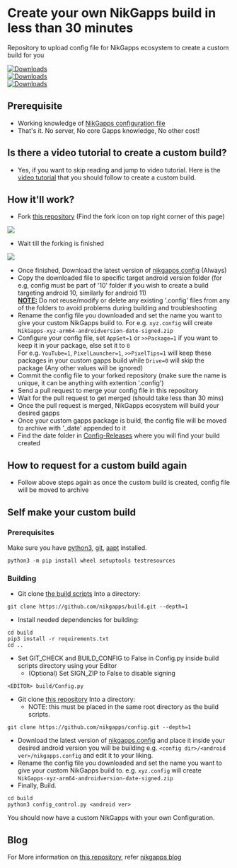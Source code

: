 # Create your own NikGapps build in less than 30 minutes
Repository to upload config file for NikGapps ecosystem to create a custom build for you  


[![Downloads](https://img.shields.io/badge/dynamic/json?color=green&label=Android%2012%20Builds%20Created%20So%20Far&query=12&url=https%3A%2F%2Fraw.githubusercontent.com%2Fnikgapps%2Ftracker%2Fmain%2Fcount.json&cacheSeconds=900)](https://raw.githubusercontent.com/nikgapps/tracker/main/count.json)  
[![Downloads](https://img.shields.io/badge/dynamic/json?color=red&label=Android%2011%20Builds%20Created%20So%20Far&query=11&url=https%3A%2F%2Fraw.githubusercontent.com%2Fnikgapps%2Ftracker%2Fmain%2Fcount.json&cacheSeconds=900)](https://raw.githubusercontent.com/nikgapps/tracker/main/count.json)  
[![Downloads](https://img.shields.io/badge/dynamic/json?color=blue&label=Android%2010%20Builds%20Created%20So%20Far&query=10&url=https%3A%2F%2Fraw.githubusercontent.com%2Fnikgapps%2Ftracker%2Fmain%2Fcount.json&cacheSeconds=900)](https://raw.githubusercontent.com/nikgapps/tracker/main/count.json)

## Prerequisite
- Working knowledge of [NikGapps configuration file](https://nikgapps.com/misc/2020/11/22/NikGapps-Config.html)
- That's it. No server, No core Gapps knowledge, No other cost!

## Is there a video tutorial to create a custom build?
- Yes, if you want to skip reading and jump to video tutorial. Here is the [video tutorial](https://youtu.be/jZWR9Wz7hMk) that you should follow to create a custom build.

## How it'll work?
- Fork [this repository](https://github.com/nikgapps/config) (Find the fork icon on top right corner of this page)

![](https://raw.githubusercontent.com/nikgapps/nikgapps.github.io/master/images/ForkRepo.png)

- Wait till the forking is finished

![](https://raw.githubusercontent.com/nikgapps/nikgapps.github.io/master/images/ForkingRepo.png)

- Once finished, Download the latest version of [nikgapps.config](https://sourceforge.net/projects/nikgapps/files/Releases/Config/nikgapps-config/) (Always)
- Copy the downloaded file to specific target android version folder (for e.g, config must be part of '10' folder if you wish to create a build targeting android 10, similarly for android 11)  
**<ins>NOTE:</ins>** Do not reuse/modify or delete any existing '.config' files from any of the folders to avoid problems during building and troubleshooting 
- Rename the config file you downloaded and set the name you want to give your custom NikGapps build to. For e.g. `xyz.config` will create `NikGapps-xyz-arm64-androidversion-date-signed.zip` 
- Configure your config file, set `AppSet=1` or `>>Package=1` if you want to keep it in your package, else set it to `0`  
For e.g. `YouTube=1`, `PixelLauncher=1`, `>>PixelTips=1` will keep these packages in your custom gapps build while `Drive=0` will skip the package (Any other values will be ignored)  
- Commit the config file to your forked repository (make sure the name is unique, it can be anything with extention '.config')
- Send a pull request to merge your config file in this repository
- Wait for the pull request to get merged (should take less than 30 mins)
- Once the pull request is merged, NikGapps ecosystem will build your desired gapps
- Once your custom gapps package is build, the config file will be moved to archive with '_date' appended to it
- Find the date folder in [Config-Releases](https://sourceforge.net/projects/nikgapps/files/Config-Releases/) where you will find your build created

## How to request for a custom build again
- Follow above steps again as once the custom build is created, config file will be moved to archive

## Self make your custom build 
### Prerequisites
Make sure you have [python3](https://www.python.org/), [git](https://git-scm.com/), [aapt](https://packages.debian.org/buster/aapt) installed.
```
python3 -m pip install wheel setuptools testresources
```
### Building
- Git clone [the build scripts](https://github.com/nikgapps/build) Into a directory:
```
git clone https://github.com/nikgapps/build.git --depth=1
```
- Install needed dependencies for building:
```
cd build
pip3 install -r requirements.txt
cd ..
```
- Set GIT_CHECK and BUILD_CONFIG to False in Config.py inside build scripts directory using your Editor
  - (Optional) Set SIGN_ZIP to False to disable signing
```
<EDITOR> build/Config.py
```
- Git clone [this repository](https://github.com/nikgapps/config) Into a directory:
  - NOTE: this must be placed in the same root directory as the build scripts.
```
git clone https://github.com/nikgapps/config.git --depth=1
```
- Download the latest version of [nikgapps.config](https://sourceforge.net/projects/nikgapps/files/Releases/Config/nikgapps-config/) and place it inside your desired android version you will be building e.g. `<config dir>/<android ver>/nikgapps.config` and edit it to your liking.
- Rename the config file you downloaded and set the name you want to give your custom NikGapps build to. e.g. `xyz.config` will create `NikGapps-xyz-arm64-androidversion-date-signed.zip` 
- Finally, Build.
```
cd build
python3 config_control.py <android ver>
```
You should now have a custom NikGapps with your own Configuration.

## Blog

For More information on [this repository](https://github.com/nikgapps/config), refer [nikgapps blog](https://nikgapps.com/misc/2021/04/10/Build-Own-NikGapps-Build.html)

